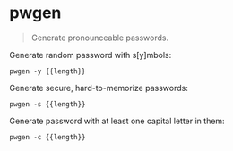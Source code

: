 pwgen
=====

> Generate pronounceable passwords.

Generate random password with s[y]mbols:

    pwgen -y {{length}}

Generate secure, hard-to-memorize passwords:

    pwgen -s {{length}}

Generate password with at least one capital letter in them:

    pwgen -c {{length}}
